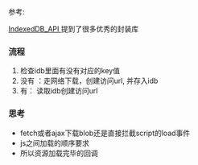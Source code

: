 
参考:

[IndexedDB_API ](https://developer.mozilla.org/zh-CN/docs/Web/API/IndexedDB_API) 提到了很多优秀的封装库 



### 流程
1. 检查idb里面有没有对应的key值
2. 没有 ：走网络下载，创建访问url, 并存入idb
3. 有： 读取idb创建访问url




### 思考

* fetch或者ajax下载blob还是直接拦截script的load事件
* js之间加载的顺序要求
* 所以资源加载完毕的回调